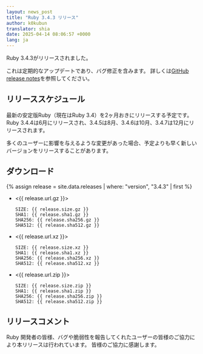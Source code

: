 ```yaml
---
layout: news_post
title: "Ruby 3.4.3 リリース"
author: k0kubun
translator: shia
date: 2025-04-14 08:06:57 +0000
lang: ja
---
```


Ruby 3.4.3がリリースされました。

これは定期的なアップデートであり、バグ修正を含みます。
詳しくは[GitHub release notes](https://github.com/ruby/ruby/releases/tag/v3_4_3)を参照してください。

## リリーススケジュール

最新の安定版Ruby（現在はRuby 3.4）を2ヶ月おきにリリースする予定です。
Ruby 3.4.4は6月にリリースされ、3.4.5は8月、3.4.6は10月、3.4.7は12月にリリースされます。

多くのユーザーに影響を与えるような変更があった場合、予定よりも早く新しいバージョンをリリースすることがあります。

## ダウンロード

{% assign release = site.data.releases | where: "version", "3.4.3" | first %}

* <{{ release.url.gz }}>

      SIZE: {{ release.size.gz }}
      SHA1: {{ release.sha1.gz }}
      SHA256: {{ release.sha256.gz }}
      SHA512: {{ release.sha512.gz }}

* <{{ release.url.xz }}>

      SIZE: {{ release.size.xz }}
      SHA1: {{ release.sha1.xz }}
      SHA256: {{ release.sha256.xz }}
      SHA512: {{ release.sha512.xz }}

* <{{ release.url.zip }}>

      SIZE: {{ release.size.zip }}
      SHA1: {{ release.sha1.zip }}
      SHA256: {{ release.sha256.zip }}
      SHA512: {{ release.sha512.zip }}

## リリースコメント

Ruby 開発者の皆様、バグや脆弱性を報告してくれたユーザーの皆様のご協力により本リリースは行われています。
皆様のご協力に感謝します。
